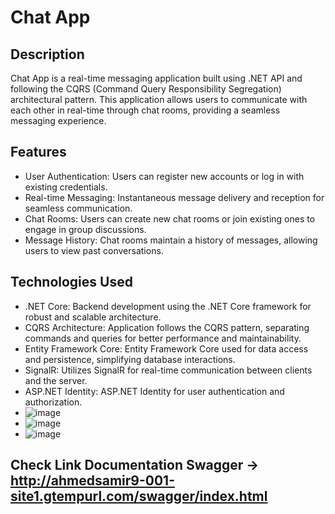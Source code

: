 # Chat App

## Description
Chat App is a real-time messaging application built using .NET API and following the CQRS (Command Query Responsibility Segregation) architectural pattern. This application allows users to communicate with each other in real-time through chat rooms, providing a seamless messaging experience.

## Features
- User Authentication: Users can register new accounts or log in with existing credentials.
- Real-time Messaging: Instantaneous message delivery and reception for seamless communication.
- Chat Rooms: Users can create new chat rooms or join existing ones to engage in group discussions.
- Message History: Chat rooms maintain a history of messages, allowing users to view past conversations.

## Technologies Used
- .NET Core: Backend development using the .NET Core framework for robust and scalable architecture.
- CQRS Architecture: Application follows the CQRS pattern, separating commands and queries for better performance and maintainability.
- Entity Framework Core: Entity Framework Core used for data access and persistence, simplifying database interactions.
- SignalR: Utilizes SignalR for real-time communication between clients and the server.
- ASP.NET Identity: ASP.NET Identity for user authentication and authorization.
- ![image](https://github.com/ahmedsamir010/Chat-App-/assets/89707420/8feaf44a-2132-408e-9d6e-3d3a2df60131)
- ![image](https://github.com/ahmedsamir010/Chat-App-/assets/89707420/f9bcf63c-a23a-4c3e-bd05-bb4356017d64)
- ![image](https://github.com/ahmedsamir010/Chat-App-/assets/89707420/05e3af28-3912-4c13-9164-d53f2b5deb68)

## Check Link Documentation Swagger -> http://ahmedsamir9-001-site1.gtempurl.com/swagger/index.html

